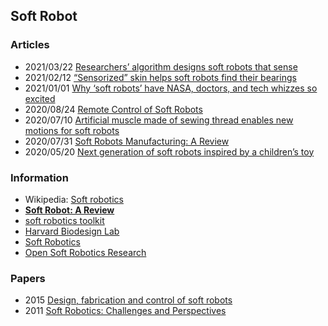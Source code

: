 ## Soft Robot


### Articles
- 2021/03/22 [Researchers’ algorithm designs soft robots that sense](https://news.mit.edu/2021/sensor-soft-robots-placement-0322)
- 2021/02/12 [“Sensorized” skin helps soft robots find their bearings](https://news.mit.edu/2020/sensorized-skin-soft-robots-0213)
- 2021/01/01 [Why ‘soft robots’ have NASA, doctors, and tech whizzes so excited](https://fortune.com/2021/01/01/soft-robots-applications-advantages-surgery/)
- 2020/08/24 [Remote Control of Soft Robots](https://www.printedelectronicsworld.com/articles/20513/remote-control-of-soft-robots)
- 2020/07/10 [Artificial muscle made of sewing thread enables new motions for soft robots](https://engr.source.colostate.edu/soft-robots-can-flex-artificial-muscles-made-from-sewing-thread/)
- 2020/07/31 [Soft Robots Manufacturing: A Review](https://www.frontiersin.org/articles/10.3389/frobt.2018.00084/full)
- 2020/05/20 [Next generation of soft robots inspired by a children’s toy](https://www.seas.harvard.edu/news/2020/05/next-generation-soft-robots-inspired-childrens-toy)


### Information
- Wikipedia: [Soft robotics](https://en.wikipedia.org/wiki/Soft_robotics)
- [**Soft Robot: A Review**](https://www.elveflow.com/microfluidic-reviews/general-microfluidics/soft-robot/)
- [soft robotics toolkit](https://softroboticstoolkit.com/)
- [Harvard Biodesign Lab](https://biodesign.seas.harvard.edu/soft-robotics)
- [Soft Robotics](https://www.softroboticsinc.com/)
- [Open Soft Robotics Research](https://collections.plos.org/collection/soft-robotics/)


### Papers
- 2015 [Design, fabrication and control of soft robots](https://www.researchgate.net/publication/277410991_Design_fabrication_and_control_of_soft_robots)
- 2011 [Soft Robotics: Challenges and Perspectives](https://www.sciencedirect.com/science/article/pii/S1877050911006958)




